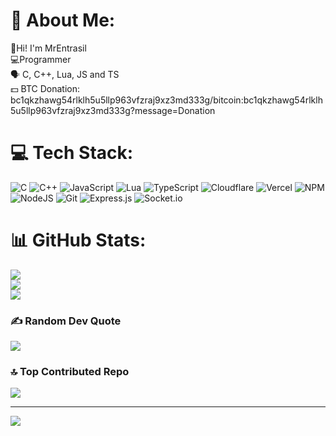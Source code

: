 # 💫 About Me:
👊Hi! I'm MrEntrasil<br>
💻Programmer<br>
🗣 C, C++, Lua, JS and TS<br>
💵 BTC Donation: bc1qkzhawg54rlklh5u5llp963vfzraj9xz3md333g/bitcoin:bc1qkzhawg54rlklh5u5llp963vfzraj9xz3md333g?message=Donation


# 💻 Tech Stack:
![C](https://img.shields.io/badge/c-%2300599C.svg?style=for-the-badge&logo=c&logoColor=white) ![C++](https://img.shields.io/badge/c++-%2300599C.svg?style=for-the-badge&logo=c%2B%2B&logoColor=white) ![JavaScript](https://img.shields.io/badge/javascript-%23323330.svg?style=for-the-badge&logo=javascript&logoColor=%23F7DF1E) ![Lua](https://img.shields.io/badge/lua-%232C2D72.svg?style=for-the-badge&logo=lua&logoColor=white) ![TypeScript](https://img.shields.io/badge/typescript-%23007ACC.svg?style=for-the-badge&logo=typescript&logoColor=white) ![Cloudflare](https://img.shields.io/badge/Cloudflare-F38020?style=for-the-badge&logo=Cloudflare&logoColor=white) ![Vercel](https://img.shields.io/badge/vercel-%23000000.svg?style=for-the-badge&logo=vercel&logoColor=white) ![NPM](https://img.shields.io/badge/NPM-%23CB3837.svg?style=for-the-badge&logo=npm&logoColor=white) ![NodeJS](https://img.shields.io/badge/node.js-6DA55F?style=for-the-badge&logo=node.js&logoColor=white) ![Git](https://img.shields.io/badge/git-%23F05033.svg?style=for-the-badge&logo=git&logoColor=white) ![Express.js](https://img.shields.io/badge/express.js-%23404d59.svg?style=for-the-badge&logo=express&logoColor=%2361DAFB) ![Socket.io](https://img.shields.io/badge/Socket.io-black?style=for-the-badge&logo=socket.io&badgeColor=010101)
# 📊 GitHub Stats:
![](https://github-readme-stats.vercel.app/api?username=MrEntrasil&theme=dark&hide_border=false&include_all_commits=true&count_private=false)<br/>
![](https://github-readme-streak-stats.herokuapp.com/?user=MrEntrasil&theme=dark&hide_border=false)<br/>
![](https://github-readme-stats.vercel.app/api/top-langs/?username=MrEntrasil&theme=dark&hide_border=false&include_all_commits=true&count_private=false&layout=compact)

### ✍️ Random Dev Quote
![](https://quotes-github-readme.vercel.app/api?type=horizontal&theme=radical)

### 🔝 Top Contributed Repo
![](https://github-contributor-stats.vercel.app/api?username=MrEntrasil&limit=5&theme=dark&combine_all_yearly_contributions=true)

---
[![](https://visitcount.itsvg.in/api?id=MrEntrasil&icon=0&color=0)](https://visitcount.itsvg.in)

<!-- Proudly created with GPRM ( https://gprm.itsvg.in ) -->
